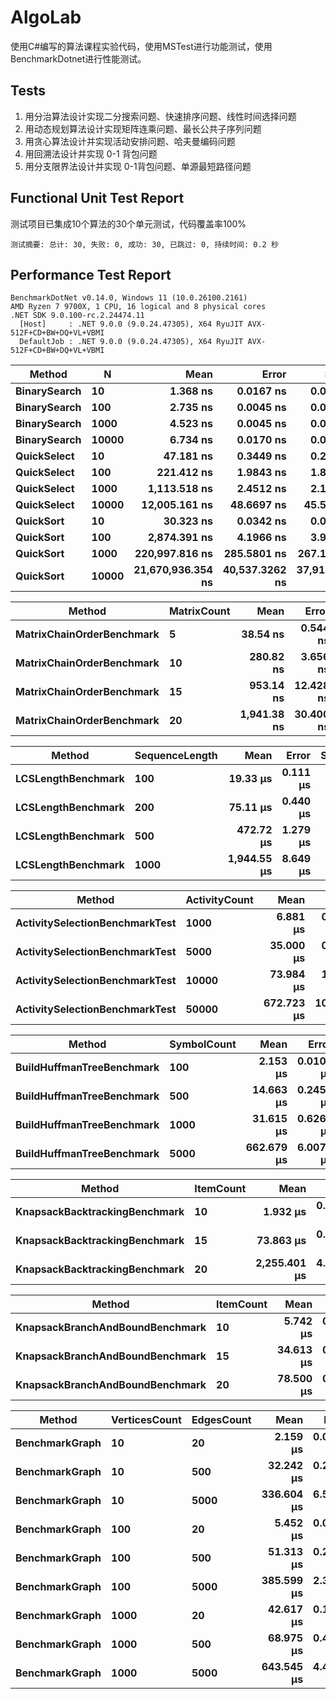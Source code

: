 # AlgoLab
使用C#编写的算法课程实验代码，使用MSTest进行功能测试，使用BenchmarkDotnet进行性能测试。
## Tests
1. 用分治算法设计实现二分搜索问题、快速排序问题、线性时间选择问题
2. 用动态规划算法设计实现矩阵连乘问题、最长公共子序列问题
3. 用贪心算法设计并实现活动安排问题、哈夫曼编码问题
4. 用回溯法设计并实现 0-1 背包问题
5. 用分支限界法设计并实现 0-1背包问题、单源最短路径问题
## Functional Unit Test Report
测试项目已集成10个算法的30个单元测试，代码覆盖率100%
```
测试摘要: 总计: 30, 失败: 0, 成功: 30, 已跳过: 0, 持续时间: 0.2 秒
```
## Performance Test Report
```
BenchmarkDotNet v0.14.0, Windows 11 (10.0.26100.2161)
AMD Ryzen 7 9700X, 1 CPU, 16 logical and 8 physical cores
.NET SDK 9.0.100-rc.2.24474.11
  [Host]     : .NET 9.0.0 (9.0.24.47305), X64 RyuJIT AVX-512F+CD+BW+DQ+VL+VBMI
  DefaultJob : .NET 9.0.0 (9.0.24.47305), X64 RyuJIT AVX-512F+CD+BW+DQ+VL+VBMI
```
| Method       | N     | Mean              | Error          | StdDev         | Allocated |
|------------- |------ |------------------:|---------------:|---------------:|----------:|
| **BinarySearch** | **10**    |          **1.368 ns** |      **0.0167 ns** |      **0.0156 ns** |         **-** |
| **BinarySearch** | **100**   |          **2.735 ns** |      **0.0045 ns** |      **0.0035 ns** |         **-** |
| **BinarySearch** | **1000**  |          **4.523 ns** |      **0.0045 ns** |      **0.0042 ns** |         **-** |
| **BinarySearch** | **10000** |          **6.734 ns** |      **0.0170 ns** |      **0.0159 ns** |         **-** |
| **QuickSelect**  | **10**    |         **47.181 ns** |      **0.3449 ns** |      **0.2880 ns** |         **-** |
| **QuickSelect**  | **100**   |        **221.412 ns** |      **1.9843 ns** |      **1.8561 ns** |         **-** |
| **QuickSelect**  | **1000**  |      **1,113.518 ns** |      **2.4512 ns** |      **2.1729 ns** |         **-** |
| **QuickSelect**  | **10000** |     **12,005.161 ns** |     **48.6697 ns** |     **45.5256 ns** |         **-** |
| **QuickSort**    | **10**    |         **30.323 ns** |      **0.0342 ns** |      **0.0303 ns** |         **-** |
| **QuickSort**    | **100**   |      **2,874.391 ns** |      **4.1966 ns** |      **3.9255 ns** |         **-** |
| **QuickSort**    | **1000**  |    **220,997.816 ns** |    **285.5801 ns** |    **267.1318 ns** |         **-** |
| **QuickSort**    | **10000** | **21,670,936.354 ns** | **40,537.3262 ns** | **37,918.6401 ns** |       **4 B** |

| Method                    | MatrixCount | Mean        | Error     | StdDev    | Allocated |
|-------------------------- |------------ |------------:|----------:|----------:|----------:|
| **MatrixChainOrderBenchmark** | **5**           |    **38.54 ns** |  **0.544 ns** |  **0.509 ns** |         **-** |
| **MatrixChainOrderBenchmark** | **10**          |   **280.82 ns** |  **3.656 ns** |  **3.420 ns** |         **-** |
| **MatrixChainOrderBenchmark** | **15**          |   **953.14 ns** | **12.428 ns** | **11.625 ns** |         **-** |
| **MatrixChainOrderBenchmark** | **20**          | **1,941.38 ns** | **30.400 ns** | **28.436 ns** |         **-** |

| Method             | SequenceLength | Mean        | Error    | StdDev   | Allocated |
|------------------- |--------------- |------------:|---------:|---------:|----------:|
| **LCSLengthBenchmark** | **100**            |    **19.33 μs** | **0.111 μs** | **0.098 μs** |         **-** |
| **LCSLengthBenchmark** | **200**            |    **75.11 μs** | **0.440 μs** | **0.390 μs** |         **-** |
| **LCSLengthBenchmark** | **500**            |   **472.72 μs** | **1.279 μs** | **1.068 μs** |         **-** |
| **LCSLengthBenchmark** | **1000**           | **1,944.55 μs** | **8.649 μs** | **7.667 μs** |       **1 B** |

| Method                         | ActivityCount | Mean       | Error      | StdDev    | Gen0     | Gen1     | Gen2     | Allocated |
|------------------------------- |-------------- |-----------:|-----------:|----------:|---------:|---------:|---------:|----------:|
| **ActivitySelectionBenchmarkTest** | **1000**          |   **6.881 μs** |  **0.0760 μs** | **0.0711 μs** |   **0.4807** |        **-** |        **-** |   **7.87 KB** |
| **ActivitySelectionBenchmarkTest** | **5000**          |  **35.000 μs** |  **0.6822 μs** | **0.6382 μs** |   **2.3804** |   **0.2441** |        **-** |  **39.12 KB** |
| **ActivitySelectionBenchmarkTest** | **10000**         |  **73.984 μs** |  **1.4286 μs** | **1.8576 μs** |   **4.7607** |   **0.8545** |        **-** |  **78.18 KB** |
| **ActivitySelectionBenchmarkTest** | **50000**         | **672.723 μs** | **10.3551 μs** | **9.6862 μs** | **124.0234** | **124.0234** | **124.0234** | **390.72 KB** |

| Method                    | SymbolCount | Mean       | Error     | StdDev    | Gen0    | Gen1    | Gen2    | Allocated |
|-------------------------- |------------ |-----------:|----------:|----------:|--------:|--------:|--------:|----------:|
| **BuildHuffmanTreeBenchmark** | **100**         |   **2.153 μs** | **0.0109 μs** | **0.0096 μs** |  **0.7248** |  **0.0076** |       **-** |   **11.9 KB** |
| **BuildHuffmanTreeBenchmark** | **500**         |  **14.663 μs** | **0.2458 μs** | **0.2299 μs** |  **3.3722** |  **0.3052** |       **-** |   **55.2 KB** |
| **BuildHuffmanTreeBenchmark** | **1000**        |  **31.615 μs** | **0.6268 μs** | **1.2372 μs** |  **6.7139** |  **1.0986** |       **-** | **110.28 KB** |
| **BuildHuffmanTreeBenchmark** | **5000**        | **662.679 μs** | **6.0070 μs** | **5.3251 μs** | **41.0156** | **41.0156** | **41.0156** | **646.87 KB** |

| Method                        | ItemCount | Mean         | Error     | StdDev    | Gen0   | Allocated |
|------------------------------ |---------- |-------------:|----------:|----------:|-------:|----------:|
| **KnapsackBacktrackingBenchmark** | **10**        |     **1.932 μs** | **0.0225 μs** | **0.0199 μs** | **0.0114** |     **192 B** |
| **KnapsackBacktrackingBenchmark** | **15**        |    **73.863 μs** | **0.2075 μs** | **0.1732 μs** |      **-** |     **240 B** |
| **KnapsackBacktrackingBenchmark** | **20**        | **2,255.401 μs** | **4.5415 μs** | **3.7924 μs** |      **-** |     **274 B** |

| Method                          | ItemCount | Mean      | Error     | StdDev    | Gen0    | Gen1   | Allocated |
|-------------------------------- |---------- |----------:|----------:|----------:|--------:|-------:|----------:|
| **KnapsackBranchAndBoundBenchmark** | **10**        |  **5.742 μs** | **0.0234 μs** | **0.0219 μs** |  **2.2202** |      **-** |  **36.31 KB** |
| **KnapsackBranchAndBoundBenchmark** | **15**        | **34.613 μs** | **0.1710 μs** | **0.1428 μs** | **12.1460** |      **-** |  **198.8 KB** |
| **KnapsackBranchAndBoundBenchmark** | **20**        | **78.500 μs** | **0.9401 μs** | **0.7850 μs** | **28.5645** | **0.1221** | **468.09 KB** |

| Method         | VerticesCount | EdgesCount | Mean       | Error     | StdDev    | Gen0     | Gen1    | Gen2    | Allocated  |
|--------------- |-------------- |----------- |-----------:|----------:|----------:|---------:|--------:|--------:|-----------:|
| **BenchmarkGraph** | **10**            | **20**         |   **2.159 μs** | **0.0192 μs** | **0.0160 μs** |   **0.5569** |       **-** |       **-** |     **9.1 KB** |
| **BenchmarkGraph** | **10**            | **500**        |  **32.242 μs** | **0.2303 μs** | **0.2154 μs** |   **5.0049** |  **0.1221** |       **-** |   **82.02 KB** |
| **BenchmarkGraph** | **10**            | **5000**       | **336.604 μs** | **6.5291 μs** | **6.9860 μs** |  **58.5938** | **58.5938** | **58.5938** |  **711.32 KB** |
| **BenchmarkGraph** | **100**           | **20**         |   **5.452 μs** | **0.0428 μs** | **0.0380 μs** |   **1.0834** |  **0.0229** |       **-** |   **17.72 KB** |
| **BenchmarkGraph** | **100**           | **500**        |  **51.313 μs** | **0.2915 μs** | **0.2584 μs** |   **9.7656** |  **0.4883** |       **-** |  **159.71 KB** |
| **BenchmarkGraph** | **100**           | **5000**       | **385.599 μs** | **2.3808 μs** | **1.8588 μs** |  **58.5938** | **58.5938** | **58.5938** |  **828.55 KB** |
| **BenchmarkGraph** | **1000**          | **20**         |  **42.617 μs** | **0.1953 μs** | **0.1827 μs** |   **8.4839** |  **1.5259** |       **-** |  **139.33 KB** |
| **BenchmarkGraph** | **1000**          | **500**        |  **68.975 μs** | **0.4151 μs** | **0.3883 μs** |  **11.4746** |  **1.9531** |       **-** |  **188.55 KB** |
| **BenchmarkGraph** | **1000**          | **5000**       | **643.545 μs** | **4.4998 μs** | **4.2092 μs** | **136.7188** | **68.3594** | **68.3594** | **1609.28 KB** |
